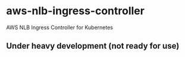 # aws-nlb-ingress-controller
AWS NLB Ingress Controller for Kubernetes

## Under heavy development (not ready for use)
